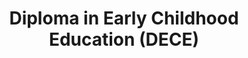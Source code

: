---
title: Diploma in Early Childhood Education (DECE)
id: dece
category: "undergraduate-programme"
code_kl: KPT/JPS(R2/143/4/0081)(A5668)12/24
code_pg: KPT/JPS(N/143/4/0191)(MQA/PA14313)05/27
intake: 15 Jun & 24 Aug
note: Top Up 1 Year to complete your degree in United Kingdom and Ireland <small>(T&C apply)</small>
---